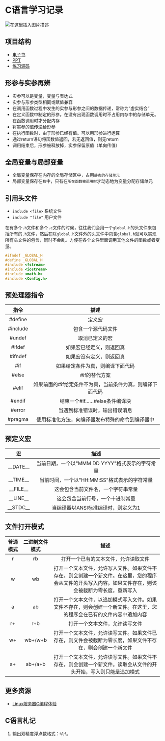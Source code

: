 # C语言学习记录

![在这里插入图片描述](https://github.com/ChenYikunReal/c_training/blob/master/images/c-lang.png?x-oss-process=image/watermark,type_ZmFuZ3poZW5naGVpdGk,shadow_10,text_aHR0cHM6Ly9ibG9nLmNzZG4ubmV0L3dlaXhpbl80Mzg5NjMxOA==,size_16,color_FFFFFF,t_70)


## 项目结构
- [电子书](https://github.com/ChenYikunReal/c_training/tree/master/e-books)
- [PPT](https://github.com/ChenYikunReal/c_training/tree/master/ppt)
- [练习源码](https://github.com/ChenYikunReal/c_training/tree/master/projects)

## 形参与实参再辨
- 实参可以是变量，变量与表达式
- 实参与形参类型相同或赋值兼容
- 在调用函数过程中发生的实参与形参之间的数据传递，常称为“虚实结合”
- 在定义函数中制定的形参，在没有出现函数调用时不占用内存中的存储单元。在函数调用时才分配内存
- 将实参的值传递给形参
- 在执行函数时，由于形参已经有值。可以用形参进行运算
- 通过return语句将函数值返回，若无返回值，则无return
- 调用结束后，形参被释放掉，实参保留原值（单向传值）

## 全局变量与局部变量
- 全局变量保存在内存的全局存储区中，占用`静态的存储单元`
- 局部变量保存在`栈`中，只有在`所在函数被调用时`才动态地为变量分配存储单元

## 引用头文件
- `include <file>` 系统文件
- `include "file"` 用户文件

在有多个`.h`文件和多个`.c`文件的时候，往往我们会用一个`global.h`的头文件来包括所有的`.h`文件，然后在除`global.h`文件外的头文件中包含`global.h`就可以实现所有头文件的包含，同时不会乱。方便在各个文件里面调用其他文件的函数或者变量。
```c
#ifndef _GLOBAL_H
#define _GLOBAL_H
#include <fstream>
#include <iostream>
#include <math.h>
#include <Config.h>
```

## 预处理器指令
| 指令 | 描述 |
|:---:|:---:|
| #define | 定义宏 |
| #include | 包含一个源代码文件 |
| #undef | 取消已定义的宏 |
| #ifdef | 如果宏已经定义，则返回真 |
| #ifndef | 如果宏没有定义，则返回真 |
| #if | 如果给定条件为真，则编译下面代码 |
| #else | #if的替代方案 |
| #elif | 如果前面的#if给定条件不为真，当前条件为真，则编译下面代码 |
| #endif | 结束一个#if……#else条件编译块 |
| #error | 当遇到标准错误时，输出错误消息 |
| #pragma | 使用标准化方法，向编译器发布特殊的命令到编译器中 |

## 预定义宏
| 宏 | 描述 |
|:---:|:---:|
| \_\_DATE\_\_ | 当前日期，一个以"MMM DD YYYY"格式表示的字符常量 |
| \_\_TIME\_\_ | 当前时间，一个以"HH:MM:SS"格式表示的字符常量 |
| \_\_FILE\_\_ | 这会包含当前文件名，一个字符串常量 |
| \_\_LINE\_\_ | 这会包含当前行号，一个十进制常量 |
| \_\_STDC\_\_ | 当编译器以ANSI标准编译时，则定义为1 |

## 文件打开模式
| 普通模式 | 二进制文件模式 | 描述|
|:---:|:---:|:---:|
| r | rb | 打开一个已有的文本文件，允许读取文件 |
| w | wb | 打开一个文本文件，允许写入文件。如果文件不存在，则会创建一个新文件。在这里，您的程序会从文件的开头写入内容。如果文件存在，则该会被截断为零长度，重新写入 |
| a | ab | 打开一个文本文件，以追加模式写入文件。如果文件不存在，则会创建一个新文件。在这里，您的程序会在已有的文件内容中追加内容 |
| r+ | r+b | 打开一个文本文件，允许读写文件 |
| w+ | wb+/w+b |打开一个文本文件，允许读写文件。如果文件已存在，则文件会被截断为零长度，如果文件不存在，则会创建一个新文件 |
| a+ | ab+/a+b |打开一个文本文件，允许读写文件。如果文件不存在，则会创建一个新文件。读取会从文件的开头开始，写入则只能是追加模式 |

## 更多资源
- [Linux服务器C编程体验](https://www.tutorialspoint.com/compile_c_online.php)

## C语言札记
1. 输出双精度浮点数格式：`%lf`。

